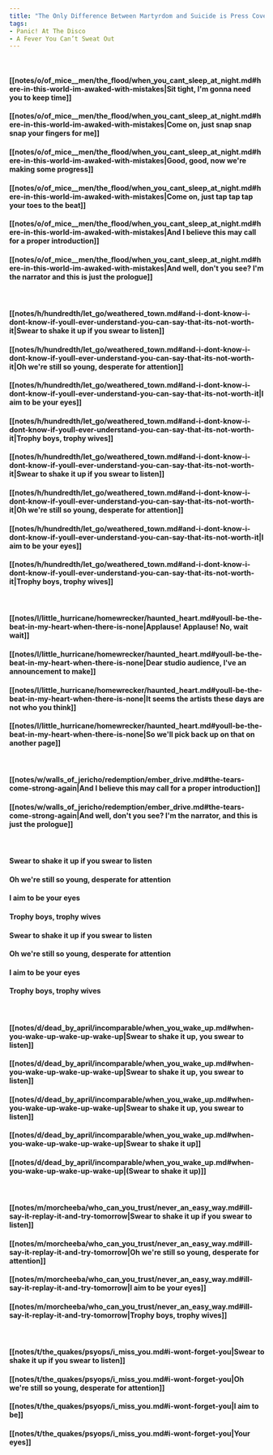 ```yaml
---
title: "The Only Difference Between Martyrdom and Suicide is Press Coverage"
tags:
- Panic! At The Disco
- A Fever You Can’t Sweat Out
---
```

&nbsp;
#### [[notes/o/of_mice__men/the_flood/when_you_cant_sleep_at_night.md#here-in-this-world-im-awaked-with-mistakes|Sit tight, I'm gonna need you to keep time]]
#### [[notes/o/of_mice__men/the_flood/when_you_cant_sleep_at_night.md#here-in-this-world-im-awaked-with-mistakes|Come on, just snap snap snap your fingers for me]]
#### [[notes/o/of_mice__men/the_flood/when_you_cant_sleep_at_night.md#here-in-this-world-im-awaked-with-mistakes|Good, good, now we're making some progress]]
#### [[notes/o/of_mice__men/the_flood/when_you_cant_sleep_at_night.md#here-in-this-world-im-awaked-with-mistakes|Come on, just tap tap tap your toes to the beat]]
#### [[notes/o/of_mice__men/the_flood/when_you_cant_sleep_at_night.md#here-in-this-world-im-awaked-with-mistakes|And I believe this may call for a proper introduction]]
#### [[notes/o/of_mice__men/the_flood/when_you_cant_sleep_at_night.md#here-in-this-world-im-awaked-with-mistakes|And well, don't you see? I'm the narrator and this is just the prologue]]
&nbsp;
#### [[notes/h/hundredth/let_go/weathered_town.md#and-i-dont-know-i-dont-know-if-youll-ever-understand-you-can-say-that-its-not-worth-it|Swear to shake it up if you swear to listen]]
#### [[notes/h/hundredth/let_go/weathered_town.md#and-i-dont-know-i-dont-know-if-youll-ever-understand-you-can-say-that-its-not-worth-it|Oh we're still so young, desperate for attention]]
#### [[notes/h/hundredth/let_go/weathered_town.md#and-i-dont-know-i-dont-know-if-youll-ever-understand-you-can-say-that-its-not-worth-it|I aim to be your eyes]]
#### [[notes/h/hundredth/let_go/weathered_town.md#and-i-dont-know-i-dont-know-if-youll-ever-understand-you-can-say-that-its-not-worth-it|Trophy boys, trophy wives]]
#### [[notes/h/hundredth/let_go/weathered_town.md#and-i-dont-know-i-dont-know-if-youll-ever-understand-you-can-say-that-its-not-worth-it|Swear to shake it up if you swear to listen]]
#### [[notes/h/hundredth/let_go/weathered_town.md#and-i-dont-know-i-dont-know-if-youll-ever-understand-you-can-say-that-its-not-worth-it|Oh we're still so young, desperate for attention]]
#### [[notes/h/hundredth/let_go/weathered_town.md#and-i-dont-know-i-dont-know-if-youll-ever-understand-you-can-say-that-its-not-worth-it|I aim to be your eyes]]
#### [[notes/h/hundredth/let_go/weathered_town.md#and-i-dont-know-i-dont-know-if-youll-ever-understand-you-can-say-that-its-not-worth-it|Trophy boys, trophy wives]]
&nbsp;
#### [[notes/l/little_hurricane/homewrecker/haunted_heart.md#youll-be-the-beat-in-my-heart-when-there-is-none|Applause! Applause! No, wait wait]]
#### [[notes/l/little_hurricane/homewrecker/haunted_heart.md#youll-be-the-beat-in-my-heart-when-there-is-none|Dear studio audience, I've an announcement to make]]
#### [[notes/l/little_hurricane/homewrecker/haunted_heart.md#youll-be-the-beat-in-my-heart-when-there-is-none|It seems the artists these days are not who you think]]
#### [[notes/l/little_hurricane/homewrecker/haunted_heart.md#youll-be-the-beat-in-my-heart-when-there-is-none|So we'll pick back up on that on another page]]
&nbsp;
#### [[notes/w/walls_of_jericho/redemption/ember_drive.md#the-tears-come-strong-again|And I believe this may call for a proper introduction]]
#### [[notes/w/walls_of_jericho/redemption/ember_drive.md#the-tears-come-strong-again|And well, don't you see? I'm the narrator, and this is just the prologue]]
&nbsp;
#### Swear to shake it up if you swear to listen
#### Oh we're still so young, desperate for attention
#### I aim to be your eyes
#### Trophy boys, trophy wives
#### Swear to shake it up if you swear to listen
#### Oh we're still so young, desperate for attention
#### I aim to be your eyes
#### Trophy boys, trophy wives
&nbsp;
#### [[notes/d/dead_by_april/incomparable/when_you_wake_up.md#when-you-wake-up-wake-up-wake-up|Swear to shake it up, you swear to listen]]
#### [[notes/d/dead_by_april/incomparable/when_you_wake_up.md#when-you-wake-up-wake-up-wake-up|Swear to shake it up, you swear to listen]]
#### [[notes/d/dead_by_april/incomparable/when_you_wake_up.md#when-you-wake-up-wake-up-wake-up|Swear to shake it up, you swear to listen]]
#### [[notes/d/dead_by_april/incomparable/when_you_wake_up.md#when-you-wake-up-wake-up-wake-up|Swear to shake it up]]
#### [[notes/d/dead_by_april/incomparable/when_you_wake_up.md#when-you-wake-up-wake-up-wake-up|(Swear to shake it up)]]
&nbsp;
#### [[notes/m/morcheeba/who_can_you_trust/never_an_easy_way.md#ill-say-it-replay-it-and-try-tomorrow|Swear to shake it up if you swear to listen]]
#### [[notes/m/morcheeba/who_can_you_trust/never_an_easy_way.md#ill-say-it-replay-it-and-try-tomorrow|Oh we're still so young, desperate for attention]]
#### [[notes/m/morcheeba/who_can_you_trust/never_an_easy_way.md#ill-say-it-replay-it-and-try-tomorrow|I aim to be your eyes]]
#### [[notes/m/morcheeba/who_can_you_trust/never_an_easy_way.md#ill-say-it-replay-it-and-try-tomorrow|Trophy boys, trophy wives]]
&nbsp;
#### [[notes/t/the_quakes/psyops/i_miss_you.md#i-wont-forget-you|Swear to shake it up if you swear to listen]]
#### [[notes/t/the_quakes/psyops/i_miss_you.md#i-wont-forget-you|Oh we're still so young, desperate for attention]]
#### [[notes/t/the_quakes/psyops/i_miss_you.md#i-wont-forget-you|I aim to be]]
#### [[notes/t/the_quakes/psyops/i_miss_you.md#i-wont-forget-you|Your eyes]]

